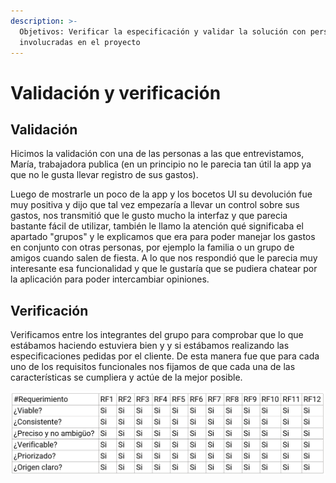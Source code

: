 ```yaml
---
description: >-
  Objetivos: Verificar la especificación y validar la solución con personas no
  involucradas en el proyecto
---
```


# Validación y verificación

## Validación

Hicimos la validación con una de las personas a las que entrevistamos, María, trabajadora publica (en un principio no le parecia tan útil la app ya que no le gusta llevar registro de sus gastos).

Luego de mostrarle un poco de la app y los bocetos UI su devolución fue muy positiva y dijo que tal vez empezaría a llevar un control sobre sus gastos, nos transmitió que le gusto mucho la interfaz y que parecia bastante fácil de utilizar, también le llamo la atención qué significaba el apartado "grupos" y le explicamos que era para poder manejar los gastos en conjunto con otras personas, por ejemplo la familia o un grupo de amigos cuando salen de fiesta. A lo que nos respondió que le parecia muy interesante esa funcionalidad y que le gustaría que se pudiera chatear por la aplicación para poder intercambiar opiniones.

## Verificación

Verificamos entre los integrantes del grupo para comprobar que lo que estábamos haciendo estuviera bien y y si estábamos realizando las especificaciones pedidas por el cliente. De esta manera fue que para cada uno de los requisitos funcionales nos fijamos de que cada una de las características se cumpliera y actúe de la mejor posible.

![](.gitbook/assets/tabla.png)
